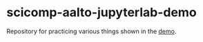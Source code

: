 # scicomp-aalto-jupyterlab-demo
Repository for practicing various things shown in the [demo](https://coderefinery.github.io/jupyter/version-control/).
